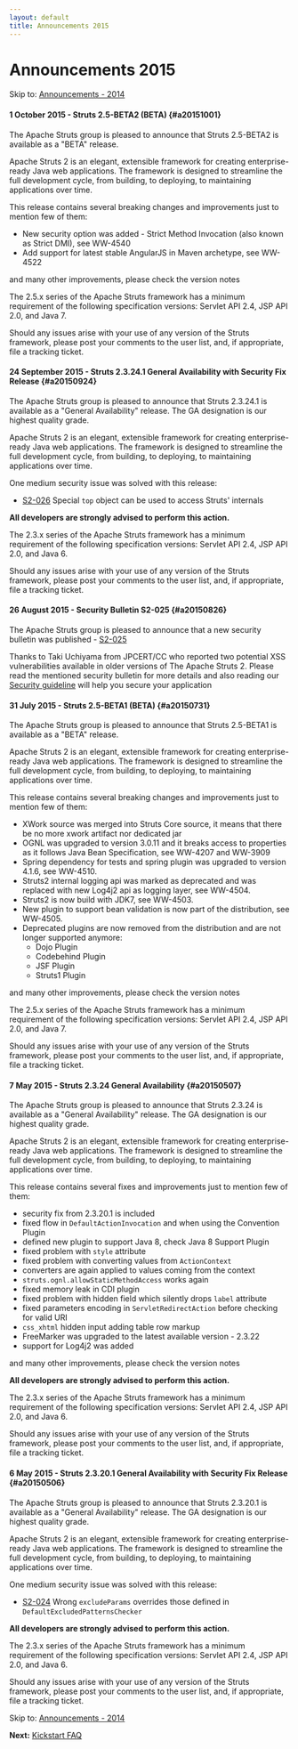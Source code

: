 ```yaml
---
layout: default
title: Announcements 2015
---
```


# Announcements 2015

<p class="pull-right">
  Skip to: <a href="announce-2014.html">Announcements - 2014</a>
</p>

#### 1 October 2015 - Struts 2.5-BETA2 (BETA) {#a20151001}

The Apache Struts group is pleased to announce that Struts 2.5-BETA2 is available as a "BETA" release.

Apache Struts 2 is an elegant, extensible framework for creating enterprise-ready Java web applications.
The framework is designed to streamline the full development cycle, from building, to deploying,
to maintaining applications over time.

This release contains several breaking changes and improvements just to mention few of them:

 - New security option was added - Strict Method Invocation (also known as Strict DMI), see WW-4540
 - Add support for latest stable AngularJS in Maven archetype, see WW-4522   

and many other improvements, please check the version notes

The 2.5.x series of the Apache Struts framework has a minimum requirement of the following specification versions:
Servlet API 2.4, JSP API 2.0, and Java 7.

Should any issues arise with your use of any version of the Struts framework, please post your comments 
to the user list, and, if appropriate, file a tracking ticket.

#### 24 September 2015 - Struts 2.3.24.1 General Availability with Security Fix Release {#a20150924}

The Apache Struts group is pleased to announce that Struts 2.3.24.1 is available as a "General Availability"
release. The GA designation is our highest quality grade.

Apache Struts 2 is an elegant, extensible framework for creating enterprise-ready Java web applications.
The framework is designed to streamline the full development cycle, from building, to deploying,
to maintaining applications over time.

One medium security issue was solved with this release:

  - [S2-026](/docs/s2-026.html)
    Special `top` object can be used to access Struts' internals

**All developers are strongly advised to perform this action.**

The 2.3.x series of the Apache Struts framework has a minimum requirement of the following specification versions:
Servlet API 2.4, JSP API 2.0, and Java 6.

Should any issues arise with your use of any version of the Struts framework,
please post your comments to the user list, and, if appropriate, file a tracking ticket.

#### 26 August 2015 - Security Bulletin S2-025 {#a20150826}

The Apache Struts group is pleased to announce that a new security bulletin was published - 
[S2-025](/docs/s2-025.html)

Thanks to Taki Uchiyama from JPCERT/CC who reported two potential XSS vulnerabilities available 
in older versions of The Apache Struts 2. Please read the mentioned security bulletin for more details
and also reading our [Security guideline](/docs/security.html) will help you secure your application 

#### 31 July 2015 - Struts 2.5-BETA1 (BETA) {#a20150731}

The Apache Struts group is pleased to announce that Struts 2.5-BETA1 is available as a "BETA"
release.

Apache Struts 2 is an elegant, extensible framework for creating enterprise-ready Java web applications.
The framework is designed to streamline the full development cycle, from building, to deploying,
to maintaining applications over time.

This release contains several breaking changes and improvements just to mention few of them:

 - XWork source was merged into Struts Core source, it means that there be no more xwork artifact nor dedicated jar
 - OGNL was upgraded to version 3.0.11 and it breaks access to properties as it follows Java Bean Specification, see WW-4207 and WW-3909
 - Spring dependency for tests and spring plugin was upgraded to version 4.1.6, see WW-4510.
 - Struts2 internal logging api was marked as deprecated and was replaced with new Log4j2 api as logging layer, see WW-4504.
 - Struts2 is now build with JDK7, see WW-4503.
 - New plugin to support bean validation is now part of the distribution, see WW-4505.
 - Deprecated plugins are now removed from the distribution and are not longer supported anymore:
   - Dojo Plugin
   - Codebehind Plugin
   - JSF Plugin
   - Struts1 Plugin

and many other improvements, please check the version notes

The 2.5.x series of the Apache Struts framework has a minimum requirement of the following specification versions:
Servlet API 2.4, JSP API 2.0, and Java 7.

Should any issues arise with your use of any version of the Struts framework,
please post your comments to the user list, and, if appropriate, file a tracking ticket.

#### 7 May 2015 - Struts 2.3.24 General Availability {#a20150507}

The Apache Struts group is pleased to announce that Struts 2.3.24 is available as a "General Availability"
release. The GA designation is our highest quality grade.

Apache Struts 2 is an elegant, extensible framework for creating enterprise-ready Java web applications.
The framework is designed to streamline the full development cycle, from building, to deploying,
to maintaining applications over time.

This release contains several fixes and improvements just to mention few of them:

 - security fix from 2.3.20.1 is included
 - fixed flow in `DefaultActionInvocation` and when using the Convention Plugin
 - defined new plugin to support Java 8, check Java 8 Support Plugin
 - fixed problem with `style` attribute
 - fixed problem with converting values from `ActionContext`
 - converters are again applied to values coming from the context
 - `struts.ognl.allowStaticMethodAccess` works again
 - fixed memory leak in CDI plugin
 - fixed problem with hidden field which silently drops `label` attribute
 - fixed parameters encoding in `ServletRedirectAction` before checking for valid URI
 - `css_xhtml` hidden input adding table row markup
 - FreeMarker was upgraded to the latest available version - 2.3.22
 - support for Log4j2 was added

and many other improvements, please check the version notes

**All developers are strongly advised to perform this action.**

The 2.3.x series of the Apache Struts framework has a minimum requirement of the following specification versions:
Servlet API 2.4, JSP API 2.0, and Java 6.

Should any issues arise with your use of any version of the Struts framework,
please post your comments to the user list, and, if appropriate, file a tracking ticket.

#### 6 May 2015 - Struts 2.3.20.1 General Availability with Security Fix Release {#a20150506}

The Apache Struts group is pleased to announce that Struts 2.3.20.1 is available as a "General Availability"
release. The GA designation is our highest quality grade.

Apache Struts 2 is an elegant, extensible framework for creating enterprise-ready Java web applications.
The framework is designed to streamline the full development cycle, from building, to deploying,
to maintaining applications over time.

One medium security issue was solved with this release:

  - [S2-024](/docs/s2-024.html)
    Wrong `excludeParams` overrides those defined in `DefaultExcludedPatternsChecker`

**All developers are strongly advised to perform this action.**

The 2.3.x series of the Apache Struts framework has a minimum requirement of the following specification versions:
Servlet API 2.4, JSP API 2.0, and Java 6.

Should any issues arise with your use of any version of the Struts framework,
please post your comments to the user list, and, if appropriate, file a tracking ticket.

<p class="pull-right">
  Skip to: <a href="announce-2014.html">Announcements - 2014</a>
</p>

<p class="pull-left">
  <strong>Next:</strong>
  <a href="kickstart.html">Kickstart FAQ</a>
</p>
